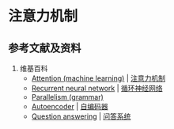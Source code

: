 ﻿# 注意力机制

## 参考文献及资料

1. 维基百科
	- [Attention (machine learning)](https://en.wikipedia.org/wiki/Attention_(machine_learning)) | [注意力机制](https://zh.wikipedia.org/wiki/注意力机制)
	- [Recurrent neural network](https://en.wikipedia.org/wiki/Recurrent_neural_network) | [循环神经网络](https://zh.wikipedia.org/wiki/循环神经网络)
	- [Parallelism (grammar)](https://en.wikipedia.org/wiki/Parallelism_(grammar))
	- [Autoencoder](https://en.wikipedia.org/wiki/Autoencoder) | [自编码器](https://zh.wikipedia.org/wiki/自编码器)
	- [Question answering](https://en.wikipedia.org/wiki/Question_answering) | [问答系统](https://zh.wikipedia.org/wiki/问答系统)